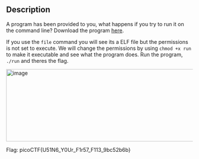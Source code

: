 ## Description
A program has been provided to you, what happens if you try to run it on the command line? 
Download the program [here](https://artifacts.picoctf.net/c/218/run).

If you use the `file` command you will see its a ELF file but the permissions is not set to execute. We will change the permissions
by using `chmod +x run` to make it executable and see what the program does. Run the program, `./run` and theres the flag.

<img width="720" height="195" alt="image" src="https://github.com/user-attachments/assets/f2daa392-4fd3-4cad-aed4-3f6b3550a8c7" />

Flag: picoCTF{U51N6_Y0Ur_F1r57_F113_9bc52b6b}

